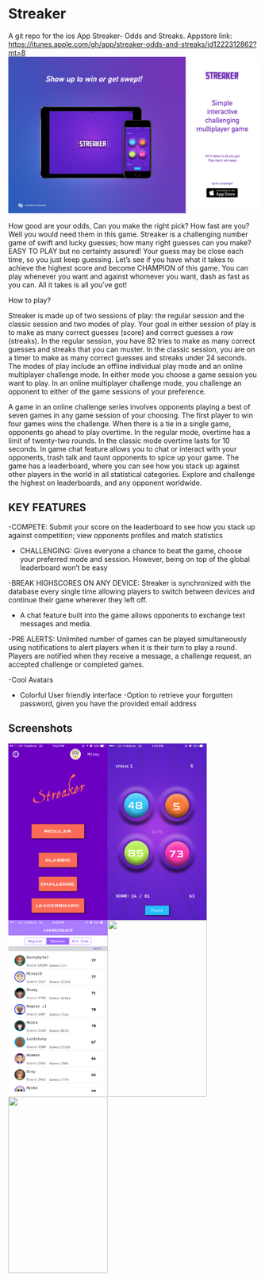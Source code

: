 # Streaker
A git repo for the ios App Streaker- Odds and Streaks. Appstore link: https://itunes.apple.com/gh/app/streaker-odds-and-streaks/id1222312862?mt=8
![Promo Image](https://github.com/codesworth/Streaker/blob/master/screenshots/524585D7-05C2-4663-9908-9A811D6D7493.png)

How good are your odds, Can you make the right pick? How fast are you? Well you would need them in this game. Streaker is a challenging number game of swift and lucky guesses; how many right guesses can you make? EASY TO PLAY but no certainty assured! Your guess may be close each time, so you just keep guessing.
Let’s see if you have what it takes to achieve the highest score and become CHAMPION of this game. You can play whenever you want and against whomever you want, dash as fast as you can. All it takes is all you’ve got!

How to play?

Streaker is made up of two sessions of play: the regular session and the classic session and two modes of play. Your goal in either session of play is to make as many correct guesses (score) and correct guesses a row (streaks). In the regular session, you have 82 tries to make as many correct guesses and streaks that you can muster. In the classic session, you are on a timer to make as many correct guesses and streaks under 24 seconds.
The modes of play include an offline individual play mode and an online multiplayer challenge mode.  In either mode you choose a game session you want to play. In an online multiplayer challenge mode, you challenge an opponent to either of the game sessions of your preference.

A game in an online challenge series involves opponents playing a best of seven games in any game session of your choosing. The first player to win four games wins the challenge. When there is a tie in a single game, opponents go ahead to play overtime.  In the regular mode, overtime has a limit of twenty-two rounds. In the classic mode overtime lasts for 10 seconds.
In game chat feature allows you to chat or interact with your opponents, trash talk and taunt opponents to spice up your game. 
The game has a leaderboard, where you can see how you stack up against other players in the world in all statistical categories. 
Explore and challenge the highest on leaderboards, and any opponent worldwide.

## KEY FEATURES
-COMPETE: Submit your score on the leaderboard to see how you stack up against competition; view opponents profiles and match statistics
- CHALLENGING: Gives everyone a chance to beat the game, choose your preferred mode and session.  However, being on top of the global leaderboard won’t be easy 

-BREAK HIGHSCORES ON ANY DEVICE: Streaker is synchronized with the database every single time allowing players to switch between devices and continue their game wherever they left off.

- A chat feature built into the game allows opponents to exchange text messages and media.

-PRE ALERTS: Unlimited number of games can be played simultaneously using notifications to alert players when it is their turn to play a round. Players are notified when they receive a message, a challenge request, an accepted challenge or completed games.

-Cool Avatars
- Colorful User friendly interface
-Option to retrieve your forgotten password, given you have the provided email address

## Screenshots
<img align="left" width="200" height="356" src="https://github.com/codesworth/Streaker/blob/master/screenshots/1242x2208bb%20(5).png"> 
<img align="left" width="200" height="356" src="https://github.com/codesworth/Streaker/blob/master/screenshots/1242x2208bb%20(7).png"> 
<img align="left" width="200" height="356" src="https://github.com/codesworth/Streaker/blob/master/screenshots/1242x2208bb%20(6).png"> 
<img align="left" width="200" height="356" src="https://github.com/codesworth/Schedule-/blob/master/snapshots/1242x2208bb%20(8).png"> 

<img align="left" width="200" height="356" src="https://github.com/codesworth/Schedule-/blob/master/snapshots/1242x2208bb%20(9).png"> 
 
